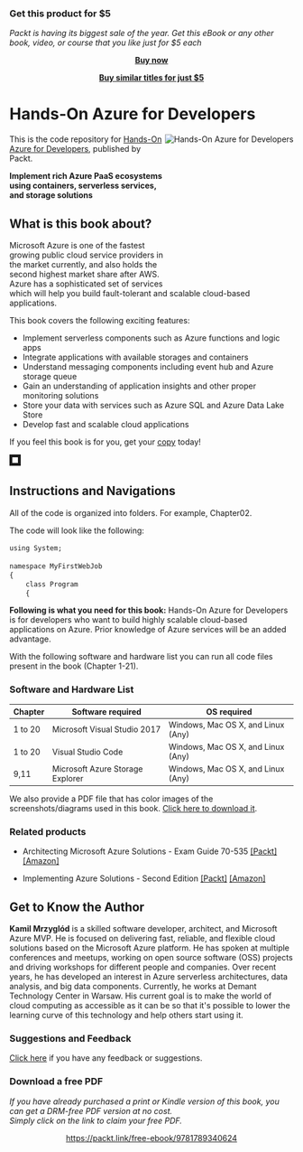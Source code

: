 
### Get this product for $5

<i>Packt is having its biggest sale of the year. Get this eBook or any other book, video, or course that you like just for $5 each</i>


<b><p align='center'>[Buy now](https://packt.link/9781789340624)</p></b>


<b><p align='center'>[Buy similar titles for just $5](https://subscription.packtpub.com/search)</p></b>


# Hands-On Azure for Developers

<a href="https://www.packtpub.com/virtualization-and-cloud/hands-azure-developers?utm_source=github&utm_medium=repository&utm_campaign=9781789340624 "><img src="https://dz13w8afd47il.cloudfront.net/sites/default/files/imagecache/ppv4_main_book_cover/B11047_MockupCover_nn.png" alt="Hands-On Azure for Developers" height="256px" align="right"></a>

This is the code repository for [Hands-On Azure for Developers](https://www.packtpub.com/virtualization-and-cloud/hands-azure-developers?utm_source=github&utm_medium=repository&utm_campaign=9781789340624 ), published by Packt.

**Implement rich Azure PaaS ecosystems using containers, serverless services, and storage solutions**

## What is this book about?
Microsoft Azure is one of the fastest growing public cloud service providers in the market currently, and also holds the second highest market share after AWS. Azure has a sophisticated set of services which will help you build fault-tolerant and scalable cloud-based applications.

This book covers the following exciting features:
* Implement serverless components such as Azure functions and logic apps 
* Integrate applications with available storages and containers 
* Understand messaging components including event hub and Azure storage queue 
* Gain an understanding of application insights and other proper monitoring solutions 
* Store your data with services such as Azure SQL and Azure Data Lake Store 
* Develop fast and scalable cloud applications 

If you feel this book is for you, get your [copy](https://www.amazon.com/dp/1789340624) today!

<a href="https://www.packtpub.com/?utm_source=github&utm_medium=banner&utm_campaign=GitHubBanner"><img src="https://raw.githubusercontent.com/PacktPublishing/GitHub/master/GitHub.png" 
alt="https://www.packtpub.com/" border="5" /></a>

## Instructions and Navigations
All of the code is organized into folders. For example, Chapter02.

The code will look like the following:
```
using System;

namespace MyFirstWebJob
{
    class Program
    {
```

**Following is what you need for this book:**
Hands-On Azure for Developers is for developers who want to build highly scalable cloud-based applications on Azure. Prior knowledge of Azure services will be an added advantage.

With the following software and hardware list you can run all code files present in the book (Chapter 1-21).
### Software and Hardware List
| Chapter | Software required | OS required |
| -------- | ------------------------------------ | ----------------------------------- |
| 1 to 20 | Microsoft Visual Studio 2017 | Windows, Mac OS X, and Linux (Any) |
| 1 to 20 | Visual Studio Code | Windows, Mac OS X, and Linux (Any) |
| 9,11 | Microsoft Azure Storage Explorer | Windows, Mac OS X, and Linux (Any) |

We also provide a PDF file that has color images of the screenshots/diagrams used in this book. [Click here to download it](https://www.packtpub.com/sites/default/files/downloads/9781789340624_ColorImages.pdf).

### Related products
* Architecting Microsoft Azure Solutions - Exam Guide 70-535 [[Packt]](https://www.packtpub.com/virtualization-and-cloud/architecting-microsoft-azure-solutions-exam-guide-70-535?utm_source=github&utm_medium=repository&utm_campaign=9781788991735 ) [[Amazon]](https://www.amazon.com/dp/1788991737)

* Implementing Azure Solutions - Second Edition [[Packt]](https://www.packtpub.com/virtualization-and-cloud/implementing-azure-solutions-second-edition?utm_source=github&utm_medium=repository&utm_campaign=9781789343045 ) [[Amazon]](https://www.amazon.com/dp/1789343046)

## Get to Know the Author
**Kamil Mrzyglód**
is a skilled software developer, architect, and Microsoft Azure MVP. He is focused on delivering fast, reliable, and flexible cloud solutions based on the Microsoft Azure platform. He has spoken at multiple conferences and meetups, working on open source software (OSS) projects and driving workshops for different people and companies. Over recent years, he has developed an interest in Azure serverless architectures, data analysis, and big data components. Currently, he works at Demant Technology Center in Warsaw. His current goal is to make the world of cloud computing as accessible as it can be so that it's possible to lower the learning curve of this technology and help others start using it.

### Suggestions and Feedback
[Click here](https://docs.google.com/forms/d/e/1FAIpQLSdy7dATC6QmEL81FIUuymZ0Wy9vH1jHkvpY57OiMeKGqib_Ow/viewform) if you have any feedback or suggestions.
### Download a free PDF

 <i>If you have already purchased a print or Kindle version of this book, you can get a DRM-free PDF version at no cost.<br>Simply click on the link to claim your free PDF.</i>
<p align="center"> <a href="https://packt.link/free-ebook/9781789340624">https://packt.link/free-ebook/9781789340624 </a> </p>